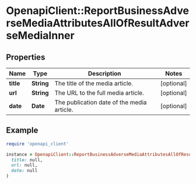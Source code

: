 # OpenapiClient::ReportBusinessAdverseMediaAttributesAllOfResultAdverseMediaInner

## Properties

| Name | Type | Description | Notes |
| ---- | ---- | ----------- | ----- |
| **title** | **String** | The title of the media article. | [optional] |
| **url** | **String** | The URL to the full media article. | [optional] |
| **date** | **Date** | The publication date of the media article. | [optional] |

## Example

```ruby
require 'openapi_client'

instance = OpenapiClient::ReportBusinessAdverseMediaAttributesAllOfResultAdverseMediaInner.new(
  title: null,
  url: null,
  date: null
)
```

